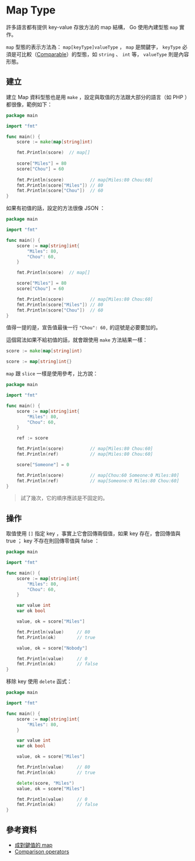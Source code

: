 # Map Type

許多語言都有提供 key-value 存放方法的 map 結構， Go 使用內建型態 `map` 實作。 

`map` 型態的表示方法為： `map[keyType]valueType` ， `map` 是關鍵字， `keyType` 必須是可比較（[Comparable][Comparison operators]）的型態，如 `string` 、 `int` 等， `valueType` 則是內容形態。

## 建立

建立 Map 資料型態也是用 `make` ，設定與取值的方法跟大部分的語言（如 PHP ）都很像，範例如下：

```go
package main

import "fmt"

func main() {
	score := make(map[string]int)

	fmt.Println(score)  // map[]
	
	score["Miles"] = 80
	score["Chou"] = 60
	
	fmt.Println(score)          // map[Miles:80 Chou:60]
	fmt.Println(score["Miles"]) // 80
	fmt.Println(score["Chou"])  // 60
}
```

如果有初值的話，設定的方法很像 JSON ：

```go
package main

import "fmt"

func main() {
	score := map[string]int{
		"Miles": 80,
		"Chou": 60,
	}

	fmt.Println(score)  // map[]

	score["Miles"] = 80
	score["Chou"] = 60

	fmt.Println(score)          // map[Miles:80 Chou:60]
	fmt.Println(score["Miles"]) // 80
	fmt.Println(score["Chou"])  // 60
}
```

值得一提的是，宣告值最後一行 `"Chou": 60,` 的逗號是必要要加的。

這個寫法如果不給初值的話，就會跟使用 `make` 方法結果一樣：

```go
score := make(map[string]int)

score := map[string]int{}
```

`map` 跟 `slice` 一樣是使用參考，比方說：

```go
package main

import "fmt"

func main() {
	score := map[string]int{
		"Miles": 80,
		"Chou": 60,
	}

	ref := score

	fmt.Println(score)          // map[Miles:80 Chou:60]
	fmt.Println(ref)            // map[Miles:80 Chou:60]

	score["Someone"] = 0

	fmt.Println(score)          // map[Chou:60 Someone:0 Miles:80]
	fmt.Println(ref)            // map[Someone:0 Miles:80 Chou:60]
}
```
 
> 試了幾次，它的順序應該是不固定的。

## 操作

取值使用 `[]` 指定 key ，事實上它會回傳兩個值，如果 key 存在，會回傳值與 true ； key 不存在則回傳零值與 false ：

```go
package main

import "fmt"

func main() {
	score := map[string]int{
		"Miles": 80,
		"Chou": 60,
	}

	var value int
	var ok bool

    value, ok = score["Miles"]

	fmt.Println(value)     // 80
	fmt.Println(ok)        // true

    value, ok = score["Nobody"]

	fmt.Println(value)     // 0
	fmt.Println(ok)        // false
}
```

移除 key 使用 `delete` 函式：

```go
package main

import "fmt"

func main() {
	score := map[string]int{
		"Miles": 80,
	}

	var value int
	var ok bool

    value, ok = score["Miles"]

	fmt.Println(value)     // 80
	fmt.Println(ok)        // true

    delete(score, "Miles")
	value, ok = score["Miles"]

	fmt.Println(value)     // 0
	fmt.Println(ok)        // false
}
```

## 參考資料

* [成對鍵值的 map](https://openhome.cc/Gossip/Go/Map.html)
* [Comparison operators][]

[Comparison operators]: https://golang.org/ref/spec#Comparison_operators
